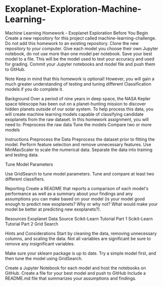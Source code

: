 # Exoplanet-Exploration-Machine-Learning-

Machine Learning Homework - Exoplanet Exploration
Before You Begin
Create a new repository for this project called machine-learning-challenge. Do not add this homework to an existing repository.
Clone the new repository to your computer.
Give each model you choose their own Jupyter notebook, do not use more than one model per notebook.
Save your best model to a file. This will be the model used to test your accuracy and used for grading.
Commit your Jupyter notebooks and model file and push them to GitHub.

Note
Keep in mind that this homework is optional! However, you will gain a much greater understanding of testing and tuning different Classification models if you do complete it.

Background
Over a period of nine years in deep space, the NASA Kepler space telescope has been out on a planet-hunting mission to discover hidden planets outside of our solar system.
To help process this data, you will create machine learning models capable of classifying candidate exoplanets from the raw dataset.
In this homework assignment, you will need to:
Preprocess the raw data
Tune the models
Compare two or more models

Instructions
Preprocess the Data
Preprocess the dataset prior to fitting the model.
Perform feature selection and remove unnecessary features.
Use MinMaxScaler to scale the numerical data.
Separate the data into training and testing data.

Tune Model Parameters

Use GridSearch to tune model parameters.
Tune and compare at least two different classifiers.

Reporting
Create a README that reports a comparison of each model's performance as well as a summary about your findings and any assumptions you can make based on your model (is your model good enough to predict new exoplanets? Why or why not? What would make your model be better at predicting new exoplanets?).

Resources
Exoplanet Data Source
Scikit-Learn Tutorial Part 1
Scikit-Learn Tutorial Part 2
Grid Search

Hints and Considerations
Start by cleaning the data, removing unnecessary columns, and scaling the data.
Not all variables are significant be sure to remove any insignificant variables.

Make sure your sklearn package is up to date.
Try a simple model first, and then tune the model using GridSearch.

Create a Jupyter Notebook for each model and host the notebooks on GitHub.
Create a file for your best model and push to GitHub
Include a README.md file that summarizes your assumptions and findings.
